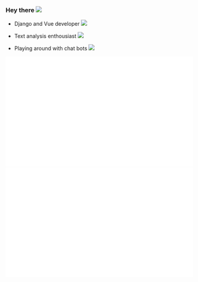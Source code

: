 ### Hey there ![](https://cdn.betterttv.net/emote/5c0e1a3c6c146e7be4ff5c0c/2x)

- Django and Vue developer ![](https://cdn.betterttv.net/emote/5b490e73cf46791f8491f6f4/1x) 

- Text analysis enthousiast ![](https://cdn.betterttv.net/emote/5ff8f48a94ed120c66d3bf3e/1x) 

- Playing around with chat bots ![](https://cdn.betterttv.net/emote/618c77311f8ff7628e6d5b8f/1x) 



![](https://raw.githubusercontent.com/BinDruid/MyStats/master/generated/overview.svg#gh-dark-mode-only) ![](https://raw.githubusercontent.com/BinDruid/MyStats/master/generated/languages.svg#gh-dark-mode-only)
